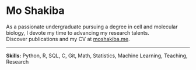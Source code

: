 # Mo Shakiba

As a passionate undergraduate pursuing a degree in cell and molecular biology, I devote my time to advancing my research talents. <br>
Discover publications and my CV at [moshakiba.me](https://moshakiba.me/).

---

**Skills:** Python, R, SQL, C, Git, Math, Statistics, Machine Learning, Teaching, Research


